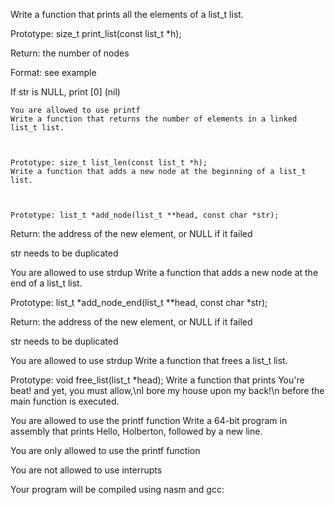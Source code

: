 Write a function that prints all the elements of a list_t list.



Prototype: size_t print_list(const list_t *h);

Return: the number of nodes

Format: see example

If str is NULL, print [0] (nil)

	You are allowed to use printf
	Write a function that returns the number of elements in a linked list_t list.



	Prototype: size_t list_len(const list_t *h);
	Write a function that adds a new node at the beginning of a list_t list.



	Prototype: list_t *add_node(list_t **head, const char *str);

Return: the address of the new element, or NULL if it failed

str needs to be duplicated

You are allowed to use strdup
Write a function that adds a new node at the end of a list_t list.



Prototype: list_t *add_node_end(list_t **head, const char *str);

Return: the address of the new element, or NULL if it failed

str needs to be duplicated

You are allowed to use strdup
Write a function that frees a list_t list.



Prototype: void free_list(list_t *head);
Write a function that prints You're beat! and yet, you must allow,\nI bore my house upon my back!\n before the main function is executed.



You are allowed to use the printf function
Write a 64-bit program in assembly that prints Hello, Holberton, followed by a new line.



You are only allowed to use the printf function

You are not allowed to use interrupts

Your program will be compiled using nasm and gcc:

